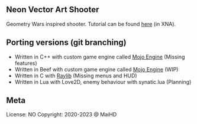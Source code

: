 Neon Vector Art Shooter
-----------------------
Geometry Wars inspired shooter. Tutorial can be found [here](https://gamedevelopment.tutsplus.com/series/cross-platform-vector-shooter-xna--gamedev-10559) (in XNA).

Porting versions (git branching)
--------------------------------
- Written in C++ with custom game engine called [Mojo Engine](https://github.com/maihd/neonshooter/tree/mojo) (Missing features)
- Written in Beef with custom game engine called [Mojo Engine](https://github.com/maihd/neonshooter/tree/mojo-beef) (WIP)
- Written in C with [Raylib](https://github.com/maihd/neonshooter/tree/raylib) (Missing menus and HUD)
- Written in Lua with Love2D, enemy behaviour with synatic.lua (Planning)

Meta
----
License: NO
Copyright: 2020-2023 @ MaiHD